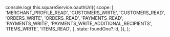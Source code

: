 console.log(
this.squareService.oauthUrl({
scope: [
'MERCHANT_PROFILE_READ',
'CUSTOMERS_WRITE',
'CUSTOMERS_READ',
'ORDERS_WRITE',
'ORDERS_READ',
'PAYMENTS_READ',
'PAYMENTS_WRITE',
'PAYMENTS_WRITE_ADDITIONAL_RECIPIENTS',
'ITEMS_WRITE',
'ITEMS_READ',
],
state: foundOne?.id,
}),
);
